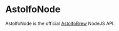 # AstolfoNode

AstolfoNode is the official [AstolfoBrew](https://astolfobrew.nora.lgbt) NodeJS API.
